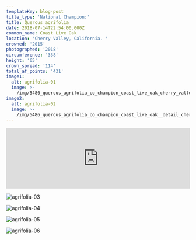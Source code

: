 ```yaml
---
templateKey: blog-post
title_type: 'National Champion:'
title: Quercus agrifolia
date: 2018-07-14T22:54:00.000Z
common_name: Coast Live Oak
location: 'Cherry Valley, California. '
crowned: '2015'
photographed: '2018'
circumference: '338'
height: '65'
crown_spread: '114'
total_af_points: '431'
image1:
  alt: agrifolia-01
  image: >-
    /img/5486_quercus_agrifolia_co_champion_coast_live_oak_cherry_valley_ca_7-14-2018_american_forests_brian_kelley.jpg
image2:
  alt: agrifolia-02
  image: >-
    /img/5486_quercus_agrifolia_co_champion_coast_live_oak__detail_cherry_valley_ca_7-14-2018_american_forests_brian_kelley.jpg
---
```

<iframe width="100%" height="166" scrolling="no" frameborder="no" allow="autoplay" src="https://w.soundcloud.com/player/?url=https%3A//api.soundcloud.com/tracks/602499492&color=%23ff5500&auto_play=false&hide_related=false&show_comments=true&show_user=true&show_reposts=false&show_teaser=true"></iframe>

![agrifolia-03](/img/5486_quercus_agrifolia_co_champion_coast_live_oak_scale_cherry_valley_ca_7-14-2018_american_forests_brian_kelley.jpg)

![agrifolia-04](/img/5486_quercus_agrifolia_co_champion_coast_live_oak_leaf_cherry_valley_ca_7-14-2018_american_forests_brian_kelley.jpg)

![agrifolia-05](/img/5486_quercus_agrifolia_co_champion_coast_live_oak_leaf_semi_curl_cherry_valley_ca_7-14-2018_american_forests_brian_kelley.jpg)

![agrifolia-06](/img/5486_quercus_agrifolia_co_champion_coast_live_oak_leaf_full_curl_cherry_valley_ca_7-14-2018_american_forests_brian_kelley.jpg)
